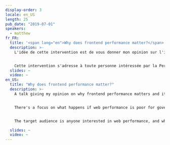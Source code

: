 ```yaml
---
display-order: 3
locale: en_US
length: 25
pub_date: "2019-07-01"
speakers:
  - matthew
fr_FR:
  title: '<span lang="en">Why does frontend performance matter?</span>'
  description: >-
    L'idée de cette intervention est de vous donner mon opinion sur l'importance de la Performance Web et son énorme impact sur les utilisateurs·ices de services gouvernementaux. Je me concentrerai sur le site Web du Gouvernement du Royaume-Uni ([GOV.UK](https://www.gov.uk/)). Je présenterai d'abord un historique du Service Numérique Gouvernemental et de [GOV.UK](https://www.gov.uk/) avant de m'intéresser à qui sont les utilisateurs·ices et les connexions / appareils qu'iels utilisent. L'accent sera mis sur ce qui se passe quand la performance web d'un site gouvernemental de ce type est médiocre et l'impact que cela peut avoir sur les personnes qui dépendent des services essentiels que ces sites proposent. Nous aborderons ce que nous avons fait, ce que nous faisons et de ce que nous planifions pour l'avenir en ce qui concerne la Performance Web, pour l'ensemble des sites du gouvernement.


    Cette intervention s'adresse à toute personne intéressée par la Performance Web, qui aimerait connaître le point de vue du Gouvernement à ce sujet. C'est un secteur où il n'y a pas de concurrence et où si un·e utilisateur·ice ne peut pas trouver rapidement et facilement l'information dont iel a besoin, il n'y a pas d'alternative.
  slides: ~
  video: ~
en_US:
  title: "Why does frontend performance matter?"
  description: >-
    A talk giving my opinion on why frontend performance matters and it's huge impact on users from the perspective of government services. The talk focuses on the UK central government's website, [GOV.UK](https://www.gov.uk/). It contains details on the history of Government Digital Service and [GOV.UK](https://www.gov.uk/), who our users are and the devices that they use. 


    There's a focus on what happens if web performance is poor for government services and what this means for users who rely on them. It also covers what we've done in the past, are currently doing and our plans for the future of frontend web performance across government.


    The target audience is anyone interested in web performance, and who would like a government perspective on the subject. It's a sector where there is no competition. If a user can't find the information they need quickly and easily, there really are no alternative.

  slides: ~
  video: ~
---
```

